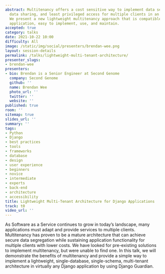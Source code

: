 ```yaml
---
abstract: Multitenancy offers a cost sensitive way to implement data segregation,
  data sharing, and least privileged access for multiple clients in an application.
  We present a new lightweight multitenancy approach that is compatible with any Django
  application, easy to implement, use, and maintain.
accepted: true
category: talks
date: 2021-10-22 10:00
difficulty: All
image: /static/img/social/presenters/brendan-wee.png
layout: session-details
permalink: /talks/lightweight-multi-tenant-architecture/
presenter_slugs:
- brendan-wee
presenters:
- bio: Brendan is a Senior Engineer at Second Genome
  company: Second Genome
  github: ''
  name: Brendan Wee
  photo_url: ''
  twitter: ''
  website: ''
published: true
room: ''
sitemap: true
slides_url: ''
summary: ''
tags:
- Python
- Django
- best practices
- tools
- frameworks
- database
- design
- user experience
- beginners
- novice
- intermediate
- experts
- back-end
- architecture
- accessibility
title: Lightweight Multi-Tenant Architecture for Django Applications
track: t0
video_url: ''
---
```


As Software as a Service continues to grow in today’s landscape, many applications must adapt and provide services to multiple clients. Multitenancy has proven to be a mature architecture that can achieve secure data segregation while sustaining application functionality for multiple clients with lower costs. We have looked for pre-existing solutions to implement multitenancy, but were unable to find one. In this talk, we will demonstrate the benefits of multitenancy and provide a simple way to implement a lightweight, single-database, single-schema, multi-tenant architecture in virtually any Django application by using Django Guardian.